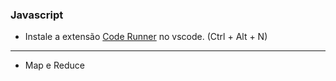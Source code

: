### Javascript

- Instale a extensão [Code Runner](https://github.com/formulahendry/vscode-code-runner) no vscode. (Ctrl + Alt + N)

---
- Map e Reduce
